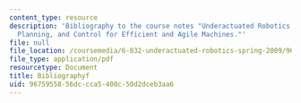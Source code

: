 ```yaml
---
content_type: resource
description: 'Bibliography to the course notes "Underactuated Robotics: Learning,
  Planning, and Control for Efficient and Agile Machines."'
file: null
file_location: /coursemedia/6-832-underactuated-robotics-spring-2009/9675955856dccca5400c50d2dceb3aa6_MIT6_832s09_read_refs.pdf
file_type: application/pdf
resourcetype: Document
title: Bibliographyf
uid: 96759558-56dc-cca5-400c-50d2dceb3aa6
---
```


